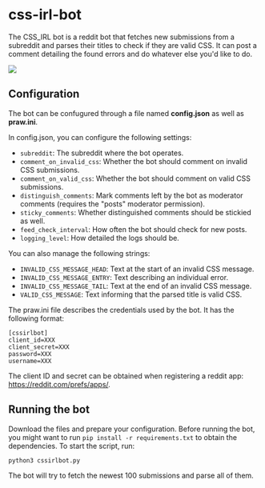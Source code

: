 # css-irl-bot
The CSS_IRL bot is a reddit bot that fetches new submissions from a subreddit and parses their titles to check if they are valid CSS. It can post a comment detailing the found errors and do whatever else you'd like to do.

<img src="https://1mi.pl/~lachcim/html/cssirlbot.png">

## Configuration
The bot can be confugured through a file named **config.json** as well as **praw.ini**.

In config.json, you can configure the following settings:

* `subreddit`: The subreddit where the bot operates.
* `comment_on_invalid_css`: Whether the bot should comment on invalid CSS submissions.
* `comment_on_valid_css`: Whether the bot should comment on valid CSS submissions.
* `distinguish_comments`: Mark comments left by the bot as moderator comments (requires the "posts" moderator permission).
* `sticky_comments`: Whether distinguished comments should be stickied as well.
* `feed_check_interval`: How often the bot should check for new posts.
* `logging_level`: How detailed the logs should be.

You can also manage the following strings:

* `INVALID_CSS_MESSAGE_HEAD`: Text at the start of an invalid CSS message.
* `INVALID_CSS_MESSAGE_ENTRY`: Text describing an individual error.
* `INVALID_CSS_MESSAGE_TAIL`: Text at the end of an invalid CSS message.
* `VALID_CSS_MESSAGE`: Text informing that the parsed title is valid CSS.

The praw.ini file describes the credentials used by the bot. It has the following format:
```
[cssirlbot]
client_id=XXX
client_secret=XXX
password=XXX
username=XXX
```
The client ID and secret can be obtained when registering a reddit app: https://reddit.com/prefs/apps/.

## Running the bot

Download the files and prepare your configuration. Before running the bot, you might want to run `pip install -r requirements.txt` to obtain the dependencies. To start the script, run:

```
python3 cssirlbot.py
```

The bot will try to fetch the newest 100 submissions and parse all of them.